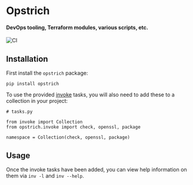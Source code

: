 # Opstrich
#### DevOps tooling, Terraform modules, various scripts, etc.

![CI](https://github.com/RevolutionTech/opstrich/actions/workflows/ci.yml/badge.svg)

## Installation

First install the `opstrich` package:

    pip install opstrich

To use the provided [invoke](http://www.pyinvoke.org/) tasks, you will also need to add these to a collection in your project:

    # tasks.py

    from invoke import Collection
    from opstrich.invoke import check, openssl, package

    namespace = Collection(check, openssl, package)

## Usage

Once the invoke tasks have been added, you can view help information on them via `inv -l` and `inv --help`.
